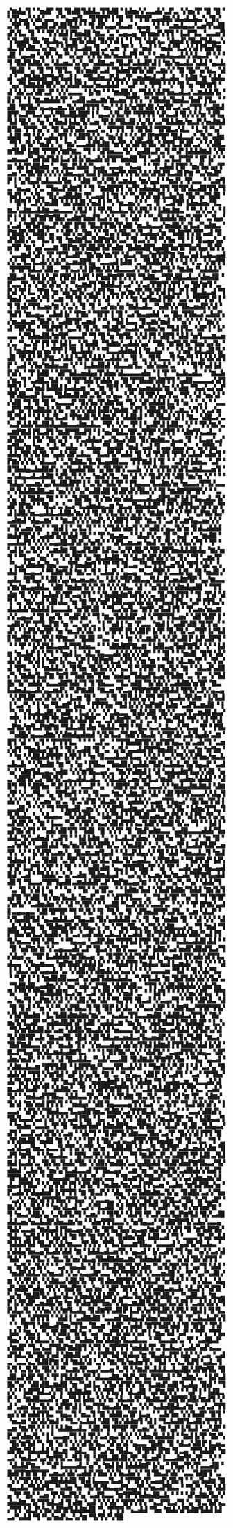 ▞▆▟▄▜▝▝▅▟▛▝█▝▉▟▉▜▟▟▃▜▜▟█▝▐▟▅▞▞▃▃▟▞▃▛▃▝▞▅▞▛▝▉▝█▝▚▜▚▃▞▞▟▞▃▃▝▝▚▃▅▜▃▝▉▜▛▛▐▝▉▝▜▝▜▜▛▃▄▟▇▞▟▃▟▃▙▃▚▝▊▞▃▜▛▝▊▝▄▟▊▃▛▟▊▜▟▞▝▝▊▟▛▃▄▞▙▃▅▝▄▃▄▝▟▝▝▃▆▟▄▃▞▃▅▜▚▟█▟▚▜▃▝▊▝▝▝▛▞▟▟▐▜▅▟█▝▇▃▝▃▝▃▄▃▄▝▆▜▅▟▚▜▜▝▐▃▛▜▃▝▃▃▅▜▚▜▄▟▊▜▙▝▇▃▙▃▜▝▇▜▞▟▟▝▉▞▛▟▐▝▐▝▜▝▟▟▚▃▝▟▅▟▚▜▙▟▜▟▄▃▚▟▃▜▛▟▇▃▚▞▅▞▝▟▜▜▃▟▆▝▊▃▞▃▅▝▛▝▄▝▅▟▝▝▅▟▞▜▃▞▞▟▐▜▅▛▇▟▊▝▄▃▆▝▄▜▚▝▅▝▚▞▄▞▚▜▜▞▆▞▅▃▙▟▜▝▚▞▝▃▆▟▄▃▟▞▞▟▄▃▛▝▞▝▜▝▉▟▜▟▇▞▃▝▟▃▅▃▚▞▄▞▚▟▇▃▅▝▉▃▛▃▙▟▛▟▐▝▆▞▅▃▟▃▚▟▟▝▄▃▙▝█▟▊▝▄▝▉▝▜▝▉▜▃▝▉▞▅▟▛▃▟▝▜▟▅▛▇▜▞▟▛▃▆▞▞▝▇▝█▞▚▞▙▃▝▟▟▝▃▟▜▟▇▟▛▜▅▜▄▟▐▃▝▜▙▟▅▃▛▟▃▞▛▃▅▟▅▟▃▟▃▟▄▝▐▟▇▝▆▝▟▟▄▝▄▞▜▟▇▟▟▜▛▞▚▞▟▟▛▟▃▞▅▃▟▟▟▝▝▃▛▝▚▝▛▜▝▝▞▝█▝▅▝▜▛▇▜▝▟▝▟▞▃▞▟▛▃▛▝▞▞▃▃▃▝▐▞▆▝▝▝▆▟█▞▄▝▜▟▞▟▟▜▅▃▟▃▞▃▆▟▟▞▙▝▊▞▜▝▐▝▆▃▆▟▟▞▛▝▃▟▊▃▅▃▆▞▆▃▅▞▜▜▚▝▚▜▙▟▄▜▅▟▃▜▅▛▐▜▃▝▝▟▊▝█▜▙▞▄▃▄▃▅▃▜▞▄▟▜▜▜▝▅▞▝▟▐▞▅▜▛▟▊▞▅▜▛▃▞▃▞▜▜▝▄▟█▟█▜▚▃▛▜▃▞▄▞▞▜▙▟█▟█▛▐▝▄▃▞▞▙▞▛▝▜▜▜▜▝▟▚▃▟▝▊▞▞▞▆▝▟▜▄▜▟▝█▞▃▝▅▝▄▜▅▟▐▟▄▜▞▃▅▝▛▟▞▜▙▟▊▞▄▜▞▃▞▜▟▟▆▞▆▃▛▞▅▟▇▟▉▜▅▝▛▜▚▞▚▝▇▝▅▜▚▟▞▃▃▞▃▝▛▜▜▝▜▝▇▜▟▝▜▛▇▃▞▟▃▝▐▃▜▝▚▞▟▟█▝▜▝▟▞▃▟▄▜▜▝▝▟█▜▞▞▄▝▆▞▟▝▝▞▄▛▐▛▇▜▛▝█▟▃▃▞▃▜▞▚▟▆▝▜▝▄▜▞▝▅▟▚▝▄▝▆▞▃▃▟▟▜▟▇▝▅▜▚▞▟▛▇▜▙▝▟▜▜▃▛▟▛▃▞▝▞▟█▃▆▜▙▛▐▟█▝▛▜▛▞▆▛▇▃▝▜▝▝▟▜▅▃▃▜▞▝▄▟▉▃▛▃▜▝▚▛▐▟▟▟▇▟▝▞▛▃▅▃▃▞▚▟▜▟▜▟▐▃▞▟▐▞▅▃▟▞▟▜▛▜▅▟█▝▜▝▃▟▝▃▜▃▛▜▛▝▐▛▐▞▝▝▆▝▟▞▛▟█▟▅▝▃▝▇▃▛▟▟▞▚▃▄▝▃▃▄▝▚▃▄▝▝▝▛▃▙▟▐▜▛▝▅▞▙▞▄▞▛▃▅▝▃▜▙▜▛▞▞▞▞▟▅▃▄▞▙▟▐▜▙▟▆▜▚▜▜▞▟▞▟▜▟▜▃▟▊▛▇▝▚▞▅▟▛▛▐▝▄▜▄▟▚▟▃▃▙▜▅▝▝▟▇▝▚▞▞▜▞▃▆▟▄▝▆▞▄▟▝▝▆▟▚▝▛▃▃▝▝▃▆▜▃▝▅▃▄▝▞▃▝▜▅▃▛▟▇▜▝▝▊▝▇▟█▜▜▝▅▜▚▟▅▟▄▜▜▝▉▜▛▟▃▟▉▜▜▞▜▜▟▜▝▃▚▜▃▝▉▞▃▟█▟▇▝▛▃▄▟▐▝▇▝▞▝▚▞▛▟▚▟▜▃▙▞▆▝█▞▚▞▜▟▉▝▝▝▉▜▝▃▛▞▅▟▉▝▟▞▟▟▊▞▅▟▐▝▚▝▆▃▅▞▞▝▃▝▊▝▃▟▜▛▐▟▅▟▅▞▜▃▆▃▚▟▇▃▟▟▇▃▅▃▃▃▚▜▟▝▐▝▛▞▙▃▙▃▜▞▟▜▞▝▐▟▆▟▆▃▝▝▚▞▞▃▚▝▐▛▐▝▟▝▄▛▇▛▇▜▙▞▃▟▆▜▅▟▜▃▞▞▄▝▚▝▟▞▝▝▚▞▙▟▟▞▆▞▚▜▛▝▃▜▄▞▞▃▟▝▇▜▟▜▄▃▛▝▟▛▐▛▇▝▇▃▛▛▇▞▛▟▇▝▅▃▙▃▃▞▅▟█▞▄▜▃▞▚▟▆▃▝▛▇▟▛▞▜▟▉▞▃▝▝▟▛▞▃▜▅▝▞▝▊▃▚▜▙▞▚▜▃▟▃▞▅▝▜▟▇▜▚▜▛▃▟▝▉▟▜▟▊▞▃▝▜▃▜▝▊▝▆▟▇▜▃▜▟▛▇▜▞▃▞▝▊▃▞▞▜▝▚▜▅▝▜▝▐▝▊▃▄▞▄▞▅▜▛▝▇▝▄▞▃▃▆▝▉▛▇▞▛▟█▟▜▟▚▟▆▝█▟▇▟█▜▄▟█▜▅▜▛▜▅▜▄▞▙▜▚▝▃▃▆▟▝▟▚▝▛▝▛▜▃▟▛▝▇▞▆▞▆▞▛▝▟▃▞▜▄▞▆▜▜▛▇▝▇▃▚▟▐▃▙▃▄▟▞▞▃▜▃▜▃▟▞▞▟▞▚▃▆▟█▜▄▝▃▃▄▟▐▟▇▝▃▝▉▟█▞▚▜▝▝▟▝▞▃▝▞▆▜▜▝▛▜▛▜▟▃▞▟▊▃▝▜▚▃▞▟▐▛▇▞▟▞▟▃▃▃▞▞▜▞▄▃▛▜▞▝▇▟▅▝▚▟▟▟▞▟█▃▟▝▆▟▐▞▄▛▐▜▛▟▐▟▜▝▐▜▅▛▇▜▚▜▜▝▜▟▇▃▝▜▛▟█▃▟▃▞▟▅▟▉▝▛▃▃▜▚▝▞▜▞▟▚▞▚▝▚▃▆▟▜▝▇▟▟▃▛▃▞▝▞▃▞▛▇▜▚▜▜▝▄▝█▞▆▜▝▃▛▟▝▛▐▃▝▛▇▝▅▝▟▞▆▜▞▃▞▟▜▝▇▃▚▞▆▞▛▞▜▞▛▟▐▜▃▛▐▝█▃▙▃▟▝▜▜▅▟▝▃▆▞▞▜▝▃▆▝▜▝█▝▞▜▚▝▟▝▝▞▝▝▇▝▅▜▅▟▐▜▛▝▃▞▃▜▛▜▚▛▐▝▜▝▊▟▞▜▜▃▅▞▆▝▞▃▚▝▊▝▊▝▃▞▅▞▅▝▇▟▃▟▃▝▚▟▛▞▞▜▙▃▅▟▛▞▟▝▜▟▜▝▆▃▄▃▝▃▙▟▐▞▝▛▇▞▝▜▛▛▐▝█▝▃▞▙▃▄▟▟▝▃▝█▃▜▜▙▃▞▃▙▟▚▞▅▃▆▃▅▝▇▟▚▝▃▟█▜▛▃▅▟▝▝▚▝▜▟▐▃▃▝▊▃▆▞▅▟▝▝▚▞▞▝▞▝▆▞▞▟▝▜▛▟▄▝▝▜▟▜▜▝▄▃▜▝▊▞▙▝▜▟█▞▚▃▟▞▚▟▅▞▅▝▜▟▐▜▃▝▟▛▐▝▐▞▃▃▝▞▜▟▅▟▉▞▆▜▛▃▃▃▛▝▜▝█▝▅▝▇▜▙▝▞▟▐▜▝▟█▜▝▟▟▝▅▜▃▃▆▃▅▞▃▝▚▃▚▛▐▜▝▛▐▟▐▃▝▞▙▟▊▝▜▟▆▞▃▟▟▞▄▞▝▜▙▝▆▜▙▜▞▜▅▞▄▞▙▝▐▝▆▟▅▟▚▞▅▞▛▛▐▝█▃▙▟▞▝▝▜▃▃▟▟▆▟▐▝▇▃▙▞▝▃▝▞▅▛▐▟▃▟▊▜▞▟▊▝▛▟▞▝▚▛▇▃▞▟▟▝▅▜▞▟▟▞▃▟▟▞▄▝▊▝▄▝▊▜▃▃▜▝▆▞▜▝▐▞▟▞▟▜▛▝▃▟▝▞▙▞▆▟▅▃▆▝▞▝▐▃▙▟▉▟▝▟▃▃▅▜▃▝▟▞▅▟▞▃▝▝▝▝▊▜▚▟▐▟▛▟▚▝▝▛▐▟█▝▝▟▛▜▟▃▅▟▄▞▛▟▅▞▟▃▃▃▃▟▅▝▐▝▛▝▚▃▙▃▟▃▝▝▆▃▙▞▆▃▜▝▃▟█▃▜▟▝▝▊▜▛▜▟▞▛▟▟▞▄▝▇▝▛▜▙▟▛▟▇▜▜▝▄▟▉▃▃▃▃▞▟▜▜▜▞▝▃▞▅▟▐▟█▟▐▃▟▃▅▝▃▝▆▝▉▜▝▝▉▃▚▃▅▟▟▞▆▝▞▟▅▝▜▃▞▃▞▃▛▜▛▟█▃▄▛▐▃▃▝█▟▆▟▊▟▛▃▜▞▚▞▄▃▝▞▚▝▊▜▛▞▄▞▛▃▝▜▚▝▟▝▅▞▟▝▞▟█▝▜▝▉▝█▝▚▃▃▃▛▝▊▞▙▞▛▟▇▜▅▝▜▞▝▟▚▟▟▟▐▃▜▝▅▝▝▃▚▝▝▃▃▃▛▜▞▜▚▟▇▟▞▞▙▝▚▞▞▞▟▟▐▟▉▞▆▟▆▝▟▜▝▟█▟▜▞▛▃▆▃▚▜▝▞▃▞▅▜▞▜▟▝▝▟▝▟▄▜▃▟▝▛▇▟▊▜▞▟▇▟▚▝▟▟▊▟▝▝▚▜▙▟▝▟▐▝▇▃▝▟█▃▞▃▚▃▛▟▟▞▙▟▉▟▄▟▆▃▃▟▆▃▙▃▝▜▚▝▞▃▝▛▐▝▄▟▛▟▐▟▉▃▝▞▝▝▛▞▆▞▃▃▆▛▇▟▐▜▃▟▜▝▆▟▛▜▙▟▜▝▐▝▅▞▜▟▃▜▛▃▜▜▛▝▟▜▜▝▝▟▆▜▚▃▟▃▝▟▜▟▞▝▐▜▞▝▇▞▄▜▝▝▛▃▟▟▄▞▃▞▙▃▞▟▊▝▊▞▅▟▆▃▚▃▄▝▊▝▐▃▄▞▃▞▆▜▙▞▆▝▆▃▝▃▙▝▚▟▃▝▝▃▙▃▝▜▃▟▉▝▅▟▝▃▟▝▊▃▄▜▃▃▚▃▝▃▜▜▙▝▟▟▄▜▛▞▙▜▙▝▄▟▞▟▛▃▙▃▝▜▃▟▜▞▚▟▟▝█▝▟▝▛▟▜▝▛▜▞▃▙▟▚▟▅▜▝▛▇▞▞▞▙▝▟▃▃▞▝▃▜▟▇▃▜▃▜▃▄▟▉▃▃▝▛▛▇▟▐▝▉▝▝▃▛▟▐▟▅▃▝▃▛▝▉▜▙▟▄▃▙▟▉▟▚▝▄▜▄▟▟▜▙▝▄▜▙▜▛▞▃▃▙▝▞▞▚▜▜▞▛▟▜▃▆▟▃▃▅▜▝▃▚▟▄▃▟▃▟▟▇▝▟▜▄▜▝▞▃▝▅▟▚▜▃▝▆▝▟▝▞▝▊▟▚▜▝▟█▝▆▞▅▝▞▝▝▝▜▟▄▞▃▃▆▞▄▞▙▟▉▟▛▛▐▝▃▜▞▜▟▞▛▝▐▜▄▃▃▜▃▟▇▞▅▝▆▃▃▞▛▜▞▃▃▞▚▜▟▟▇▟▇▃▅▝▅▞▞▞▚▞▚▟▉▟█▝▊▟▛▟▚▜▙▞▞▝█▝▆▟▇▜▛▜▛▞▝▝▃▞▄▝▟▝▇▟▅▝▇▝▝▝▃▜▟▜▙▝▊▞▆▞▅▞▟▟▃▃▃▟▃▟█▜▅▛▐▟▐▜▄▃▟▃▜▞▟▛▐▛▇▞▝▝▉▃▞▃▚▃▞▜▃▟▅▟▄▃▆▝▆▃▄▜▅▟▟▟▛▝▐▜▝▟▜▜▄▞▟▜▚▞▛▟▐▟█▞▅▃▄▟▟▃▟▟█▞▆▞▟▝▊▞▚▜▄▜▞▞▄▜▚▝▇▟▇▝▛▝▞▝▛▝▄▛▇▞▙▞▃▟▆▟▝▟▄▃▆▞▝▝▆▃▛▞▞▞▅▟▚▝▞▟▉▜▝▜▛▝▆▃▜▝▃▞▛▃▆▜▄▃▅▞▞▞▞▜▞▃▅▞▆▞▝▝▉▟▐▝▃▜▃▜▝▝▝▞▜▟▞▟▅▜▝▞▚▟▊▞▄▃▜▞▅▝▊▟▃▟▟▟▆▟▟▜▛▟▝▃▟▟▜▞▛▟▟▝█▞▝▝▛▝▆▃▅▃▝▝▟▃▛▞▃▝█▝▚▃▛▝▃▝▆▟▇▝▃▃▙▟▜▝▞▞▞▃▄▟█▃▛▟▚▞▅▜▞▝▝▟▜▃▆▃▅▝▅▟▝▃▜▞▞▞▙▞▞▜▝▝▛▝▚▟▐▞▃▜▞▞▝▃▆▟▇▝█▃▟▜▟▛▐▟▚▃▚▞▛▟█▞▚▜▛▟▉▜▅▟▟▟█▟▄▝▇▞▅▜▝▝▜▃▄▝▅▞▝▃▝▞▚▜▛▝▅▝▇▃▙▟▇▃▜▝▟▃▛▟▛▟▞▞▅▝▊▞▝▜▝▃▆▞▛▝▚▃▞▟▆▟▅▜▅▞▃▃▜▜▅▟▇▜▝▝▛▝▜▝▊▃▄▝▜▃▜▜▜▃▅▜▟▝▉▜▝▟▞▃▚▟▟▝▜▃▄▃▞▝▜▟▇▜▟▝▇▞▃▜▝▃▙▟▚▝▄▃▄▝▚▃▞▜▛▞▃▃▙▜▄▝█▝▅▟▊▞▄▟▃▝█▜▄▞▝▟▉▞▄▞▅▃▅▃▅▞▃▝▟▞▞▜▛▟▉▃▄▜▟▃▛▃▅▟▇▜▛▝▄▞▆▃▃▞▆▞▆▃▄▟▟▃▝▟▇▝▆▟▅▜▞▞▚▜▝▞▞▞▙▃▝▟▝▝▅▜▟▞▞▟▆▟▄▟▉▝▝▜▜▟▆▝▊▝▞▛▐▃▙▟▚▜▛▃▄▜▜▝▝▞▙▟█▟▆▜▟▜▞▞▃▝▉▞▜▟▜▜▝▝▊▝▛▟▝▟▜▝▃▝▇▞▄▟▝▟▊▟▃▝▅▝▇▝▛▞▆▛▐▟▊▃▄▞▟▞▟▞▛▜▄▟▐▜▃▝▄▛▐▜▜▃▚▟▃▟▟▞▅▟▟▟▐▃▃▃▙▝▅▜▛▟▊▝▝▜▃▞▅▜▃▝▇▜▚▞▙▟▐▜▝▝▛▃▅▞▅▃▆▞▞▃▄▃▞▝█▝▄▞▙▝▚▟▛▟▞▝▜▝▆▃▜▟▟▟▛▃▟▝▞▜▛▜▜▃▅▞▝▟▊▜▟▛▐▝▃▟▊▞▛▝▛▜▃▛▇▝▅▝▃▝▄▞▃▝▐▝▚▟▐▝▅▝▛▃▃▝▆▟▐▝▄▟▛▟█▝▊▜▚▞▝▟▚▝▐▟▜▞▅▜▛▝▅▝▆▃▛▞▟▞▝▝▄▜▛▛▐▜▞▟▊▛▐▞▛▝▉▞▜▞▃▞▜▛▐▞▜▟▊▜▅▜▛▟▄▞▛▟▝▛▇▃▞▝█▟▉▝▚▃▝▃▝▝▆▝▞▃▆▟▚▝▞▟▚▟▊▛▐▟▚▟▛▜▝▝▝▝▛▝▐▞▟▜▟▃▄▟▞▜▜▟▅▃▝▝▝▟▇▟▇▛▇▃▆▝▐▟▉▃▄▜▅▛▇▜▞▝▞▝▐▟▆▝▅▃▙▛▐▝▞▜▝▝▅▟▐▃▝▟▃▜▄▃▃▟▞▟▞▞▞▟▛▝▝▝▉▝▝▝▅▟▊▝▉▜▝▟▞▟▞▟▝▜▞▟▐▝▆▛▐▞▄▃▚▛▐▝▉▛▇▜▃▞▟▜▝▞▅▝▆▝▝▜▟▝▟▃▆▞▛▝▃▜▚▞▟▝█▜▃▝▞▝▆▟▟▃▚▝▊▜▅▝█▞▙▞▞▞▚▃▜▝▚▜▜▛▐▜▄▜▞▝▇▝▝▟▃▟▚▟▉▞▚▝▇▟▅▜▃▛▇▝▇▜▝▜▅▛▇▞▜▜▄▝▅▟▄▞▜▟▄▟▜▃▄▜▜▟▇▝▃▝▛▃▝▞▜▟█▞▜▞▚▟▟▞▚▃▃▟▇▜▟▞▜▝▊▜▙▃▃▝▜▃▚▟█▝▜▞▟▞▞▃▟▟▇▞▅▜▛▝▇▃▙▟▅▟▄▃▟▞▄▃▆▟▚▝▚▛▇▟▊▝▇▃▅▝▛▃▄▜▜▛▇▜▛▟█▟▟▝█▜▞▃▛▞▄▃▄▝▞▟▜▟▛▃▞▟▚▞▞▝▐▃▆▝█▝▄▃▞▝▊▝▉▜▟▞▄▜▜▝▜▝▄▃▙▞▛▟▆▝▐▞▙▟▐▝▃▞▚▝▐▝▅▝▜▃▆▛▐▟▄▝▐▜▜▜▅▝▜▟▐▞▞▞▅▛▇▛▐▟▆▝▃▟▜▃▆▟▊▝▐▝▚▝▚▜▃▟▃▟▉▞▚▟▛▝▐▃▞▞▃▝▞▃▙▃▃▝▊▟▞▟▉▝█▞▞▃▃▞▛▃▆▟▊▟▄▞▝▜▚▝▝▝▟▟▜▝▛▟▇▜▞▟▟▜▛▃▝▃▛▟▇▜▚▞▚▝▃▜▝▝▅▞▜▟▝▜▚▝▟▝▛▟▃▛▇▞▆▜▃▛▇▛▇▝▜▟▃▟▊▟▅▝▇▟▟▃▜▜▝▝█▃▚▃▞▃▙▃▞▞▜▃▄▝▛▝▐▜▙▝▚▟█▞▄▃▃▟▆▞▞▟▆▟▄▟▅▟▝▞▙▜▃▞▜▟▛▞▙▃▙▝▞▜▛▟▞▃▙▜▄▟▞▃▆▝█▜▝▟▝▝▄▜▝▝▛▜▜▜▃▝▝▝▝▃▛▃▝▝▜▜▙▟▇▜▛▞▄▛▇▜▄▃▚▞▃▟▞▜▝▃▅▞▟▜▝▜▅▟▄▞▆▜▝▝▉▞▃▟█▝▉▝▃▝▄▜▞▃▃▟▟▜▛▜▅▟▉▞▝▞▄▞▆▝▅▜▅▝▝▝▇▝▞▟█▟▟▜▜▛▐▞▛▟▝▝▆▝▉▃▃▟▃▟▜▃▄▝▞▟▞▝▄▞▞▜▞▞▟▜▅▞▆▃▙▃▙▃▙▝▝▞▙▟▇▝▆▝▚▝▅▝▐▜▙▃▝▜▅▟▊▞▄▟▟▞▜▟▚▃▙▟▃▜▄▜▄▃▛▝▃▟▚▞▝▟▇▜▟▃▄▃▚▟▆▝▞▞▆▜▙▃▄▞▃▝▇▞▛▟▇▟▐▝▟▝▅▟▄▟▆▜▄▞▞▟▊▝▅▃▝▟█▜▞▃▞▜▙▜▞▃▄▃▟▟▃▟▃▝▞▟▃▟▞▃▅▞▅▜▃▞▆▟▛▝▄▟▅▞▟▟▟▝▝▟▉▜▝▜▝▟█▜▅▝▚▛▐▞▞▝▃▃▛▝▄▝▝▟█▜▚▟▚▞▜▃▃▞▞▝▇▟▄▟▇▟▇▟▝▟▇▞▛▝▞▃▞▜▃▝▄▝█▜▅▜▝▝▚▝▊▃▃▝▆▃▚▟▆▃▛▝▟▞▝▟▊▜▜▜▚▃▃▞▞▟▄▜▟▞▞▝▄▝▞▃▅▞▚▞▃▝▛▃▚▛▇▝▟▃▆▞▄▝▄▟▟▞▞▃▄▞▜▜▄▃▞▝█▞▙▞▛▟▐▃▃▟▊▞▝▝▞▝▜▝▜▜▄▟▊▃▅▞▞▝▞▟▛▜▄▟▆▃▞▃▙▜▙▝▚▜▙▝▐▟▅▞▛▜▃▜▜▞▙▟▃▝▄▝▟▃▄▃▝▜▞▟▟▜▃▝▐▟▞▜▟▝▐▞▜▟▊▃▅▃▛▟▜▞▝▟▐▜▃▜▚▞▄▃▛▟▛▞▚▝▇▝▐▃▃▝▚▞▚▜▛▞▚▃▞▟▊▟▜▜▚▃▜▟▛▞▙▟▊▜▞▃▝▜▝▝▐▟▐▝▄▛▇▞▟▜▝▝▚▟▞▟▊▜▜▝▜▟▊▝█▝▞▞▛▝▊▝▇▟▚▟▆▃▃▝▄▟█▃▃▃▟▟▞▜▅▟▟▃▜▞▄▟▅▟▝▃▟▜▝▝▐▟▐▟▆▝▄▝▐▃▟▃▛▟▅▞▝▟█▝▅▝▜▞▝▃▞▝▆▝█▝▃▞▆▜▞▝▄▟▊▟▟▝▅▞▆▞▛▟▞▟▛▜▞▃▝▞▆▟█▞▝▃▚▝▅▃▞▛▐▃▟▟▜▟▛▃▅▜▚▝▞▝▐▞▟▜▚▃▆▞▄▝█▃▆▃▆▜▄▟▝▝▟▃▛▟▄▞▞▝█▝▟▟▝▜▅▃▟▃▜▝▆▟▜▟▅▟▐▝▃▝▉▟▊▝▃▜▛▝▊▞▄▞▟▃▚▟▃▜▞▃▄▟▃▝▞▛▇▟▅▝▝▜▟▜▚▛▐▟▚▜▚▛▐▃▛▜▝▞▛▝▐▝▊▝▝▝▚▟▉▟▆▝▄▃▜▜▛▜▙▞▛▝▟▝▛▝▃▟▞▃▙▜▙▃▄▟█▟▝▃▟▝▝▜▟▟▞▃▚▞▃▟▅▝█▟▆▟▄▟▝▝▄▞▄▜▚▃▅▞▙▞▆▃▟▞▜▛▇▜▄▟▟▟▊▜▝▜▃▃▞▜▛▜▄▟▊▃▆▟▟▟▛▃▛▝▆▛▇▃▄▞▆▝▝▞▆▝▚▞▚▝▚▞▝▟▟▞▜▝▃▝█▝▞▟▐▝▄▝▝▝▅▝▝▜▞▝▄▜▛▃▝▝▐▟▆▞▙▟▝▞▙▟▜▟▇▞▜▟▟▝▇▞▙▜▄▛▇▝▛▟█▝▊▞▅▞▙▃▙▝▅▃▛▃▆▝▝▟▜▜▜▃▃▝▄▝▜▃▙▜▛▝▚▞▜▝▜▝▉▜▛▞▅▜▞▝▃▟▆▟▆▝▞▝▟▝▚▜▛▞▝▝▄▟█▝▚▃▛▟▞▞▃▃▛▃▝▝▞▝▝▛▐▛▇▞▄▟▊▃▄▃▄▃▝▟▊▜▛▜▛▝▜▝▚▜▞▝▊▝▜▞▃▝▊▝▟▜▅▟▛▜▚▟▜▃▝▃▆▝▟▃▛▝▚▜▄▟█▜▟▝▄▃▆▟▟▃▞▜▄▃▆▝▉▞▄▟▟▟▊▃▚▝▊▝▆▝▅▟▇▝▊▝▝▟▝▞▞▝▟▃▙▝▟▟▄▝▆▝█▟▆▟▜▟▚▜▙▃▚▝▅▝▞▜▄▜▙▃▚▞▜▞▞▟▇▃▃▞▄▝▜▝▆▟▝▜▛▜▙▞▆▜▃▞▙▟▊▞▜▝▃▞▄▟▚▟▞▃▙▃▛▞▃▟▟▝▉▞▜▜▟▜▟▟▞▟▉▞▚▟▐▜▜▞▅▃▃▜▜▝▟▜▃▝▝▜▄▃▄▝▃▟▛▟▇▝▜▜▜▟▐▜▛▝▉▟▞▝▚▃▙▃▟▟▊▟▟▝▝▝▉▝▅▛▇▞▆▝▞▃▄▃▃▟▞▃▛▝█▃▞▞▜▞▛▃▃▝▃▛▐▟▇▞▃▞▅▟▛▟▉▟▜▃▞▜▞▟▄▞▃▝▜▛▐▃▟▟▟▞▆▜▙▃▄▝▄▝▉▜▛▞▟▞▜▟▚▟▐▝▄▃▆▟▐▜▚▟▞▟▜▜▃▟▃▃▝▞▙▃▆▃▃▝▅▛▇▟▛▟▟▟▐▞▝▝▜▟▟▜▜▝▆▟▄▞▙▟▐▃▅▟▞▝▇▝▞▝▝▟▐▝▟▃▞▃▛▃▄▃▙▝▃▝▞▟▊▞▛▟▆▟▞▃▚▃▞▞▝▝▞▃▃▃▅▝▜▟▝▝▊▞▟▞▜▃▝▝▚▛▐▝▐▝▆▟▉▟▊▃▃▞▚▞▄▟▜▟▟▃▙▟▃▝▚▜▜▃▙▝▆▝█▟▜▟▞▟▞▞▙▞▃▝▜▟▉▟▉▃▄▟▆▞▞▝▅▞▚▟▞▃▛▜▙▝▟▟▛▟▊▃▝▜▜▝▞▟▉▟█▟▟▞▞▟▅▜▅▜▞▝▜▞▝▛▇▟█▟▊▜▃▞▅▝▃▟▝▟▜▞▝▞▅▟▝▃▝▝▐▟▜▝▝▝▞▞▅▞▟▜▄▝▛▜▃▝▅▞▜▝▄▛▇▞▞▟▝▞▝▟▊▞▅▝▟▞▝▜▄▜▜▝▉▃▟▝▞▃▄▞▜▝▝▜▝▟▛▟▃▝▟▝█▝▊▟▝▝▅▝▞▝▚▞▟▜▙▃▜▝█▝▉▛▐▞▟▃▝▞▚▃▞▟▛▝▝▟▇▜▄▞▜▜▛▜▜▞▚▜▟▜▙▟▆▝▐▃▜▟▊▟▆▟▆▞▆▞▃▝▚▃▟▃▜▜▃▃▅▟▇▝▟▟█▟▃▞▛▜▞▝▇▞▅▞▙▜▃▟▛▝▚▟▆▟█▟▚▛▐▟▉▝▄▟▟▃▆▝▆▞▙▝▝▟▟▜▙▟▐▞▜▟█▟▛▝▐▃▚▝▜▞▆▜▟▟▊▟▞▃▅▝▟▟█▞▆▃▟▞▟▝▅▃▃▃▜▞▙▝▟▟▆▃▅▜▟▟▝▟▜▟▚▞▟▜▞▟▉▜▛▃▙▝▇▃▅▜▙▝█▟▝▟▊▜▟▃▅▃▅▟▃▞▙▃▅▟▛▞▅▝▊▞▜▟▉▝▆▃▞▜▙▛▇▟▃▃▚▞▛▝▅▃▙▝▊▞▝▞▅▃▃▟▄▞▟▞▅▜▜▟▐▟▆▟▐▜▜▟▆▞▟▟▐▞▟▝▇▃▛▜▄▞▜▞▟▃▆▟▄▟▇▜▃▝▝▝▐▝▉▛▇▞▚▞▞▝▟▟▜▞▝▃▄▟▜▜▞▟▄▃▝▟▛▟▆▞▅▟▚▝▝▝▚▝▟▝█▃▟▟▃▝▚▟▞▃▃▟▊▝▊▟▇▟▞▛▇▜▚▜▅▝▝▜▄▝▄▃▟▝▞▟▇▃▙▃▆▝█▜▜▟▊▝▐▟▛▛▇▞▚▃▃▜▜▃▟▞▟▝▝▜▅▜▞▞▚▛▐▝▟▝▃▞▄▝█▟▟▞▟▝▜▜▝▞▆▜▟▝▄▛▐▞▄▞▙▝▇▝▃▝▚▞▄▃▝▟▊▛▐▞▃▟▜▝▝▃▞▝▛▜▙▞▟▞▜▞▛▞▛▞▃▝▛▝▆▃▛▟▞▝▅▟▅▟▆▛▐▞▜▝▟▟▆▝▜▝▄▟▅▃▆▃▜▃▃▟▞▟▆▃▟▞▙▟▛▝▛▝▟▟▇▞▃▝▊▝▞▟▛▛▇▜▛▜▝▞▝▃▙▜▟▟█▟▛▝▞▜▚▃▝▃▟▞▜▞▝▝▅▟▃▟▜▜▙▃▝▟▟▃▃▜▚▞▚▟▝▞▛▟▇▝▉▃▜▞▃▝▜▝▟▝▆▝▛▃▝▟▆▞▜▞▟▝▇▞▅▟▐▜▚▜▝▝▅▟▄▞▝▟▊▜▄▃▃▃▄▜▚▜▃▞▝▃▜▞▛▝▜▃▛▟▞▟▚▝▐▃▃▞▝▟▜▞▞▜▙▟▃▃▜▃▄▟█▜▅▃▜▟▇▞▃▞▛▛▇▃▙▝▚▟▃▞▝▝▃▃▞▟▉▟▚▜▙▜▃▃▛▃▞▞▟▝▞▞▃▟▐▜▙▝▐▃▝▜▚▝▞▜▝▟▄▜▝▞▅▃▙▜▛▝▆▝▐▟█▃▄▜▝▝▆▟▅▝▃▃▙▝▛▝▊▝▆▟▅▜▅▛▐▟▆▟▉▜▄▃▜▛▇▟▝▝▟▃▛▝▊▟▊▃▜▟▄▃▞▟▜▝▃▃▛▃▞▟▜▞▞▃▅▝▝▟▞▜▝▝▊▟▛▜▞▟▆▃▃▜▙▞▃▞▛▝▉▞▞▟▐▜▜▝█▞▛▟▇▟█▝▅▟█▝▇▝▞▝▞▝▐▛▐▝▇▞▃▞▄▃▟▜▛▞▛▜▅▟▆▝▊▝▊▃▜▃▝▜▝▃▃▞▟▃▄▜▅▃▚▃▃▜▞▜▚▞▞▜▚▞▅▝▜▟▉▟█▝▟▃▄▜▃▜▟▜▛▃▟▃▅▟▞▟▆▝█▟▜▝▇▜▄▝▝▞▆▃▟▃▝▝█▜▃▞▛▞▟▃▛▞▃▝▜▝▇▟▛▃▛▃▚▟█▜▝▛▐▟▊▃▜▟▇▟▐▃▟▞▃▝▉▞▙▞▙▟▞▜▙▝▞▟▉▞▅▟▉▞▃▞▄▟█▟▟▝▉▟▛▟▅▛▇▜▙▃▞▜▞▟▆▟▝▃▙▞▙▝▅▞▄▜▃▟▃▃▟▝▛▜▙▃▄▞▝▃▆▝▅▝▚▞▆▟▜▞▃▟▉▟▞▞▙▟▜▜▛▜▟▞▞▃▝▝█▃▃▟▛▜▞▟▃▜▄▞▃▃▝▝▉▃▆▜▞▜▙▟▚▝▚▞▞▃▞▟▅▃▆▞▟▟▄▟▜▜▙▞▝▞▄▜▚▛▐▜▝▟▜▞▜▝▅▟▆▞▆▞▄▟▐▜▚▃▅▝▃▟▅▝▆▜▟▜▙▞▅▝▛▃▟▞▛▟▄▟▅▛▐▞▛▜▜▝▇▝▉▃▛▞▝▟▄▝▛▃▜▟▇▟▆▃▜▞▄▝▉▟█▞▃▞▞▜▅▝▃▞▞▝▆▞▟▜▜▜▙▞▛▜▄▞▝▞▃▃▄▃▝▞▚▝▛▞▜▟▚▞▄▛▇▃▞▜▙▝▅▜▃▟▛▝▇▞▟▝▄▜▟▞▝▝▆▞▟▃▟▝▃▞▞▜▃▟▉▝▟▝█▜▟▜▝▜▚▟▛▝▆▝▊▞▅▜▅▛▇▝▜▝▆▃▞▟█▞▄▝▃▜▟▜▞▜▝▃▆▞▝▝▉▜▞▝▟▟▜▝▛▃▛▃▙▜▄▛▇▜▟▝▉▞▃▟▊▟▟▃▅▞▅▃▙▟▛▟▅▃▆▞▅▝▝▟▅▜▜▜▃▃▚▝▅▜▄▃▞▝▊▟▇▜▛▜▞▃▙▞▃▃▄▜▟▞▃▃▅▝▆▟▄▟▐▜▅▃▄▞▅▞▙▝▇▜▄▜▄▞▄▃▄▞▆▟▚▞▞▟▜▝▉▝▆▜▟▛▇▞▜▟▄▝▅▜▟▝▐▝▟▞▟▝▇▝▛▝▇▝▛▞▄▝▉▟▅▞▆▛▐▟▉▃▟▝▜▝▃▃▃▜▚▟▚▟▟▜▟▟▟▜▟▝█▃▛▞▟▞▆▃▃▜▚▜▚▝▛▜▃▜▃▃▆▜▙▃▝▃▃▃▟▝▄▟▜▞▜▃▙▃▝▞▟▟▄▜▅▃▄▜▃▟▞▟▟▝▇▝▐▟▟▃▟▃▅▜▚▝▄▃▟▝▐▞▃▟▜▝▜▝▆▝▚▞▞▃▞▟▜▟▞▝▃▜▜▃▚▝▆▃▜▞▅▞▟▃▄▜▙▟▇▟▅▃▆▞▜▟▅▟▟▝▃▝▚▞▟▝▉▞▟▜▜▝▄▝▅▜▞▃▜▞▞▝▝▃▞▜▄▃▙▝▟▝▐▜▃▛▇▞▜▞▛▟▅▝▚▞▙▜▛▞▜▝▄▞▜▝▟▟▝▝▆▟▛▟▟▃▚▞▆▃▟▝▞▃▚▃▄▟▛▃▃▝▛▞▜▜▛▟▝▞▃▃▆▟█▝▄▝▛▝▄▞▚▟▊▞▆▝▞▞▛▟▚▝▞▟▇▃▞▟█▞▙▝▛▝▊▟▆▟█▜▛▞▄▜▟▃▛▝▅▜▟▞▝▝▊▞▟▃▝▟▄▟▚▟█▞▚▟▄▝▛▞▞▜▅▛▇▝▄▞▅▞▝▟▛▝▇▜▚▝▞▟▚▟█▃▅▃▙▝▟▃▛▞▚▛▇▝▚▞▆▝▇▟▉▜▞▃▙▞▟▃▚▜▅▟▞▟▐▟▛▞▃▟▃▜▄▜▟▞▛▟█▞▃▝▚▟█▃▙▝▇▃▄▛▐▞▛▟▛▃▅▟█▞▆▝▆▝▛▟▅▜▛▜▅▞▚▜▄▃▆▟▊▜▟▜▄▞▙▞▟▜▝▃▟▞▟▞▞▜▛▟▄▞▙▝▞▞▅▞▞▞▆▜▃▟▄▝▊▟▇▜▚▟▊▛▐▃▛▞▅▜▜▟▛▞▟▜▞▝█▟▐▝▊▜▃▝▛▝▄▝▟▜▜▜▝▝▟▟▐▝▃▟▇▟▇▝▃▃▅▛▇▟▄▃▛▟▅▞▅▟▊▝▉▝▛▃▙▃▙▟▚▜▝▝▃▜▛▜▝▟▇▃▟▜▅▞▜▜▃▝▇▃▅▝▐▟▛▃▚▟▟▝▇▜▜▟▛▟▟▝▉▝▇▜▞▝▛▟▐▟▞▝▇▃▚▝▚▝▛▟▊▞▜▞▅▝▃▞▚▃▛▜▞▟▞▞▄▛▐▝▅▃▜▟▝▃▛▝▝▜▚▝▜▜▄▜▅▞▝▞▛▟▃▃▚▝▆▝▚▞▚▟▅▞▙▞▟▟█▞▙▃▟▃▃▝▝▜▃▃▆▞▃▝▛▝▃▟█▃▛▞▆▟▛▝▜▃▚▃▛▜▙▛▇▟█▜▝▞▜▝▄▜▛▜▜▝▅▟▟▞▛▃▜▃▙▃▞▃▟▞▚▟▚▃▃▟▜▟▃▜▞▜▙▜▚▟▝▟▇▟▊▃▞▝▐▜▛▜▟▝▊▟▄▞▆▝█▃▟▃▛▛▐▟▞▝▞▃▄▝▃▟▃▝▃▃▚▃▜▟▊▛▇▝▟▝▇▟▞▟▝▃▚▝▇▞▜▞▆▟▅▜▚▝▜▟▝▃▚▃▜▟▜▝▄▟▃▜▚▜▝▃▜▞▙▝▉▞▞▝▚▃▆▞▛▃▄▞▃▃▅▝▃▜▝▞▆▟▚▟▟▟▃▟▄▟█▞▟▛▇▜▙▝▉▟▉▃▛▟▛▝▊▞▝▛▐▜▟▟▄▞▛▝▟▃▃▟▇▃▜▟▚▞▜▃▜▜▙▟▝▝▚▟▆▞▃▝▐▟▚▟▇▞▚▞▝▟▊▟█▃▆▟▉▝▅▝▚▟▐▃▝▞▙▞▟▜▛▞▜▞▜▃▆▟▚▟▊▜▃▟▄▝▉▟▝▝▜▞▞▝▐▟▛▜▟▃▞▞▜▝▟▟▇▟▅▝▞▞▜▜▄▜▝▟▃▟▊▝▄▛▇▞▛▞▝▝▄▛▐▝▐▟█▃▛▝▄▝▇▟█▃▃▟▚▝▄▞▜▟▐▟▅▝▞▞▅▝▟▃▟▞▛▝▇▟▇▃▛▟█▜▛▟█▞▆▟▜▝▞▟▝▃▅▞▟▃▜▞▄▝▟▜▛▟▐▝▅▞▜▜▅▃▟▞▆▞▃▝▞▞▚▃▙▟█▟▃▞▆▝▃▞▃▞▜▜▄▞▞▟▚▟▟▜▜▃▝▜▄▃▜▝▅▃▜▝▇▝▟▟▊▃▜▛▐▃▄▝▝▃▙▜▅▝▞▞▙▟▛▝▉▜▝▝▅▃▆▝▟▞▟▞▆▟▝▝▜▃▚▃▙▟▝▟▉▝▊▞▟▟▆▜▝▟▐▝▜▃▙▟▉▜▃▟▊▞▛▜▜▃▆▝▇▞▛▞▞▝▐▝▟▟▇▃▟▃▝▟▉▞▜▝▛▜▛▝▛▃▅▞▚▝▇▝▄▛▐▞▙▟▝▃▞▟▛▝▛▃▛▟▅▞▙▝▐▝▃▃▄▞▜▝▟▝▛▞▃▞▄▃▜▞▞▝▞▟▅▞▙▟▟▟▝▝▆▟▐▞▛▝▇▞▚▝█▞▆▜▟▝▚▝▉▝▅▜▝▞▞▟▜▞▙▃▝▟▚▞▟▝▄▃▃▝█▟▛▝▉▝▟▃▞▟▊▛▐▃▅▃▟▛▇▞▜▟▄▟▟▝▟▃▆▝▜▟▃▝▜▝▃▞▆▝▉▟▃▝▊▜▛▛▐▛▇▝▊▃▄▝▛▜▟▟▛▝▆▃▞▝▅▟▃▞▄▞▆▜▜▞▃▜▟▝▊▝▟▜▙▟▉▟▊▞▛▃▜▃▅▛▐▃▃▟▆▜▚▞▛▃▝▞▝▝▟▃▙▛▇▃▝▝▚▛▐▃▃▃▟▃▚▞▚▝▇▟▐▟▐▟▟▟▇▛▐▞▄▝▐▜▄▞▛▞▛▃▃▟█▝█▟▛▛▇▜▛▜▛▃▅▃▞▟▞▃▟▟▚▜▙▞▞▞▙▃▙▞▞▝▊▜▙▃▛▟▞▝▃▃▜▟█▜▝▃▝▞▞▜▛▞▛▞▄▟▉▟▟▟█▝▊▟▐▃▃▃▜▃▟▝▛▜▛▞▛▃▄▟▚▜▙▜▝▝▄▞▙▟▆▝▇▜▄▃▙▞▜▟▟▜▃▝▚▟▅▝▅▝▜▞▙▜▙▃▄▟▜▃▄▜▚▞▅▃▟▜▙▃▝▝▜▞▚▝▇▝▟▟▄▝▛▝█▞▝▃▅▝▛▞▙▟▜▞▄▝▃▟▜▃▃▝▆▜▛▜▜▟▅▟█▃▙▝▝▝▝▟▚▟▇▞▙▞▞▟▅▟▇▃▜▞▜▜▟▃▟▝▊▟▆▝▄▟▝▞▞▟▞▝█▜▚▜▚▝▚▃▛▜▃▞▜▝▄▝▊▃▜▟▚▃▞▜▜▝▟▃▛▞▆▞▟▛▇▜▟▟▇▟▉▝▚▝▛▜▜▝▚▃▟▟▝▜▅▝▇▟▞▟▜▟▇▜▟▟▐▟▃▞▚▟▟▝▜▝▚▞▅▟▚▃▚▞▆▝▜▞▛▞▚▜▉

